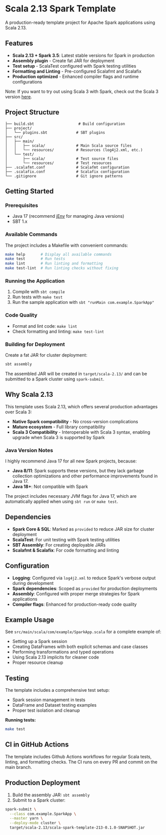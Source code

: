 # Scala 2.13 Spark Template

A production-ready template project for Apache Spark applications using Scala 2.13.

## Features

- **Scala 2.13 + Spark 3.5**: Latest stable versions for Spark in production
- **Assembly plugin** - Create fat JAR for deployment
- **Test setup** - ScalaTest configured with Spark testing utilities
- **Formatting and Linting** - Pre-configured Scalafmt and Scalafix
- **Production optimized** - Enhanced compiler flags and runtime configurations

Note: If you want to try out using Scala 3 with Spark, check out the Scala 3 version [here](https://github.com/ewoodbury/spark-template-scala-3).

## Project Structure

```
├── build.sbt                    # Build configuration
├── project/
│   └── plugins.sbt             # SBT plugins
├── src/
│   ├── main/
│   │   ├── scala/              # Main Scala source files
│   │   └── resources/          # Resources (log4j2.xml, etc.)
│   └── test/
│       ├── scala/              # Test source files
│       └── resources/          # Test resources
├── .scalafmt.conf              # Scalafmt configuration
├── .scalafix.conf              # Scalafix configuration
└── .gitignore                  # Git ignore patterns
```

## Getting Started

### Prerequisites

- Java 17 (recommend [jEnv](https://www.jenv.be/) for managing Java versions)
- SBT 1.x

### Available Commands

The project includes a Makefile with convenient commands:

```bash
make help       # Display all available commands
make test       # Run tests
make lint       # Run linting and formatting
make test-lint  # Run linting checks without fixing
```

### Running the Application

1. Compile with `sbt compile`
2. Run tests with `make test`
3. Run the sample application with `sbt "runMain com.example.SparkApp"`

### Code Quality

- Format and lint code: `make lint`
- Check formatting and linting: `make test-lint`

### Building for Deployment

Create a fat JAR for cluster deployment:
```bash
sbt assembly
```

The assembled JAR will be created in `target/scala-2.13/` and can be submitted to a Spark cluster using `spark-submit`.

## Why Scala 2.13

This template uses Scala 2.13, which offers several production advantages over Scala 3:

- **Native Spark compatibility** - No cross-version complications
- **Mature ecosystem** - Full library compatibility
- **Scala 3 Compatibility** - Interoperable with Scala 3 syntax, enabling upgrade when Scala 3 is supported by Spark

### Java Version Notes

I highly recommend Java 17 for all new Spark projects, because:
- **Java 8/11**: Spark supports these versions, but they lack garbage collection optimizations and other performance improvements found in Java 17.
- **Java 18+**: Not compatible with Spark

The project includes necessary JVM flags for Java 17, which are automatically applied when using `sbt run` or `make test`.

## Dependencies

- **Spark Core & SQL**: Marked as `provided` to reduce JAR size for cluster deployment
- **ScalaTest**: For unit testing with Spark testing utilities
- **SBT Assembly**: For creating deployable JARs
- **Scalafmt & Scalafix**: For code formatting and linting

## Configuration

- **Logging**: Configured via `log4j2.xml` to reduce Spark's verbose output during development
- **Spark dependencies**: Scoped as `provided` for production deployments
- **Assembly**: Configured with proper merge strategies for Spark applications
- **Compiler flags**: Enhanced for production-ready code quality

## Example Usage

See `src/main/scala/com/example/SparkApp.scala` for a complete example of:
- Setting up a Spark session
- Creating DataFrames with both explicit schemas and case classes
- Performing transformations and typed operations
- Using Scala 2.13 implicits for cleaner code
- Proper resource cleanup

## Testing

The template includes a comprehensive test setup:
- Spark session management in tests
- DataFrame and Dataset testing examples
- Proper test isolation and cleanup

**Running tests:**
```bash
make test
```

## CI in GitHub Actions

The template includes Github Actions workflows for regular Scala tests, linting, and formatting checks. The CI runs on every PR and commit on the main branch.

## Production Deployment

1. Build the assembly JAR: `sbt assembly`
2. Submit to a Spark cluster:
```bash
spark-submit \
  --class com.example.SparkApp \
  --master yarn \
  --deploy-mode cluster \
  target/scala-2.13/scala-spark-template-213-0.1.0-SNAPSHOT.jar
```

